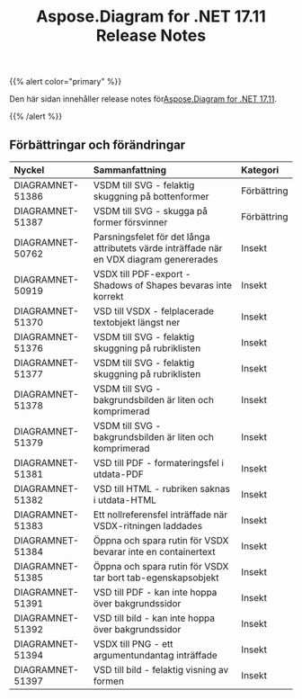 ﻿---
title: Aspose.Diagram for .NET 17.11 Release Notes
type: docs
weight: 20
url: /sv/net/aspose-diagram-for-net-17-11-release-notes/
---
{{% alert color="primary" %}} 

 Den här sidan innehåller release notes för[Aspose.Diagram for .NET 17.11](https://www.nuget.org/packages/Aspose.Diagram/17.11.0).

{{% /alert %}} 
## **Förbättringar och förändringar**

|**Nyckel**|**Sammanfattning**|**Kategori**|
|:- |:- |:- |
|DIAGRAMNET-51386|VSDM till SVG - felaktig skuggning på bottenformer|Förbättring|
|DIAGRAMNET-51387|VSDM till SVG - skugga på former försvinner|Förbättring|
|DIAGRAMNET-50762|Parsningsfelet för det långa attributets värde inträffade när en VDX diagram genererades|Insekt|
|DIAGRAMNET-50919|VSDX till PDF-export - Shadows of Shapes bevaras inte korrekt|Insekt|
|DIAGRAMNET-51370|VSD till VSDX - felplacerade textobjekt längst ner|Insekt|
|DIAGRAMNET-51376|VSDM till SVG - felaktig skuggning på rubriklisten|Insekt|
|DIAGRAMNET-51377|VSDM till SVG - felaktig skuggning på rubriklisten|Insekt|
|DIAGRAMNET-51378|VSDM till SVG - bakgrundsbilden är liten och komprimerad|Insekt|
|DIAGRAMNET-51379|VSDM till SVG - bakgrundsbilden är liten och komprimerad|Insekt|
|DIAGRAMNET-51381|VSD till PDF - formateringsfel i utdata-PDF|Insekt|
|DIAGRAMNET-51382|VSD till HTML - rubriken saknas i utdata-HTML|Insekt|
|DIAGRAMNET-51383|Ett nollreferensfel inträffade när VSDX-ritningen laddades|Insekt|
|DIAGRAMNET-51384|Öppna och spara rutin för VSDX bevarar inte en containertext|Insekt|
|DIAGRAMNET-51385|Öppna och spara rutin för VSDX tar bort tab-egenskapsobjekt|Insekt|
|DIAGRAMNET-51391|VSD till PDF - kan inte hoppa över bakgrundssidor|Insekt|
|DIAGRAMNET-51392|VSD till bild - kan inte hoppa över bakgrundssidor|Insekt|
|DIAGRAMNET-51394|VSDX till PNG - ett argumentundantag inträffade|Insekt|
|DIAGRAMNET-51397|VSD till bild - felaktig visning av formen|Insekt|



